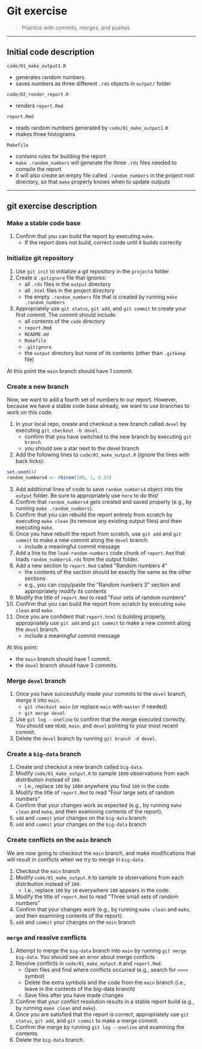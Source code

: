 # Git exercise

> Practice with commits, merges, and pushes

------------------------------------------------------------------------

## Initial code description

`code/01_make_output1.R`

-   generates random numbers
-   saves numbers as three different `.rds` objects in `output/` folder

`code/02_render_report.R`

-   renders `report.Rmd`

`report.Rmd`

-   reads random numbers generated by `code/01_make_output1.R`
-   makes three histograms

`Makefile`

-   contains rules for building the report
-   `make .random_numbers` will generate the three `.rds` files needed to compile the report
-   it will also create an empty file called `.random_numbers` in the project root directory, so that `make` properly knows when to update outputs

------------------------------------------------------------------------

## git exercise description

### Make a stable code base

1.  Confirm that you can build the report by executing `make`.
    -   If the report does not build, correct code until it builds correctly

### Initialize git repository

1.  Use `git init` to initialize a git repository in the `project4` folder
2.  Create a `.gitignore` file that ignores:
    -   all `.rds` files in the `output` directory
    -   all `.html` files in the project directory
    -   the empty `.random_numbers` file that is created by running `make .random_numbers`
3.  Appropriately use `git status`, `git add`, and `git commit` to create your first commit. The commit should include:
    -   all contents of the `code` directory
    -   `report.Rmd`
    -   `README.md`
    -   `Makefile`
    -   `.gitignore`
    -   the `output` directory but none of its contents (other than `.gitkeep` file)

At this point the `main` branch should have 1 commit.

### Create a new branch

Now, we want to add a fourth set of numbers to our report. However, because we have a stable code base already, we want to use branches to work on this code.

1.  In your local repo, create and checkout a new branch called `devel` by executing `git checkout -b devel`.
    -   confirm that you have switched to the new branch by executing `git branch`
    -   you should see a star next to the devel branch
2.  Add the following lines to `code/01_make_output.R` (ignore the lines with back ticks):

``` r
set.seed(4)
random_numbers4 <- rbinom(100, 1, 0.25)
```

3.  Add additional lines of code to save `random_numbers4` object into the `output` folder. Be sure to appropriately use `here` to do this!
4.  Confirm that `random_numbers4` gets created and saved properly (e.g., by running `make .random_numbers`).
5.  Confirm that you can rebuild the report entirely from scratch by executing `make clean` (to remove any existing output files) and then executing `make`.
6.  Once you have rebuilt the report from scratch, use `git add` and `git commit` to make a new commit along the `devel` branch.
    -   include a meaningful commit message
7.  Add a line to the `load-random-numbers` code chunk of `report.Rmd` that loads `random_numbers4.rds` from the output folder.
8.  Add a new section to `report.Rmd` called "Random numbers 4"
    -   the contents of the section should be exactly the same as the other sections
    -   e.g., you can copy/paste the "Random numbers 3" section and appropriately modify its contents
9.  Modify the title of `report.Rmd` to read "Four sets of random numbers"
10. Confirm that you can build the report from scratch by executing `make clean` and `make`.
11. Once you are confident that `report.html` is building properly, appropriately use `git add` and `git commit` to make a new commit along the `devel` branch.
    -   include a meaningful commit message

At this point:

-   the `main` branch should have 1 commit.
-   the `devel` branch should have 3 commits.

### Merge `devel` branch

1.  Once you have successfully made your commits to the `devel` branch, merge it into `main`.
    -   `git checkout main` (or replace `main` with `master` if needed)
    -   `git merge devel`
2.  Use `git log --oneline` to confirm that the merge executed correctly. You should see `HEAD`, `main`, and `devel` pointing to your most recent commit.
3.  Delete the `devel` branch by running `git branch -d devel`.

### Create a `big-data` branch

1.  Create and checkout a new branch called `big-data`.
2.  Modify `code/01_make_output.R` to sample `1000` observations from each distribution instead of `100`.
    -   I.e., replace `100` by `1000` anywhere you find `100` in the code.
3.  Modify the title of `report.Rmd` to read "Four large sets of random numbers"
4.  Confirm that your changes work as expected (e.g., by running `make clean` and `make`, and then examining contents of the report).
5.  `add` and `commit` your changes on the `big-data` branch
6.  `add` and `commit` your changes on the `big-data` branch

### Create conflicts on the `main` branch

We are now going to checkout the `main` branch, and make modifications that will result in conflicts when we try to merge in `big-data`.

1.  Checkout the `main` branch
2.  Modify `code/01_make_output.R` to sample `10` observations from each distribution instead of `100`.
    -   I.e., replace `100` by `10` everywhere `100` appears in the code.
3.  Modify the title of `report.Rmd` to read "Three small sets of random numbers"
4.  Confirm that your changes work (e.g., by running `make clean` and `make`, and then examining contents of the report).
5.  `add` and `commit` your changes on the `main` branch

### `merge` and resolve conflicts

1.  Attempt to merge the `big-data` branch into `main` by running `git merge big-data`. You should see an error about merge conflicts
2.  Resolve conflicts in `code/01_make_output.R` and `report.Rmd`.
    -   Open files and find where conflicts occurred (e.g., search for `<<<<` symbol)
    -   Delete the extra symbols and the code from the `main` branch (i.e., leave in the contents of the big-data branch)
    -   Save files after you have made changes
3.  Confirm that your conflict resolution results in a stable report build (e.g., by running `make clean` and `make`).
4.  Once you are satisfied that the report is correct, appropriately use `git status`, `git add`, and `git commit` to make a merge commit.
5.  Confirm the merge by running `git log --oneline` and examining the contents.
6.  Delete the `big-data` branch.
